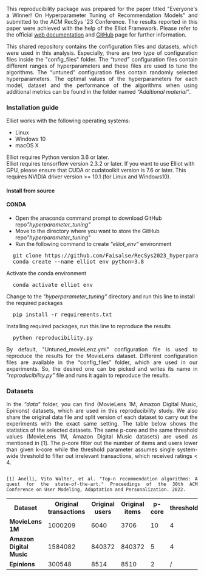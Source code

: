 <p align="justify">This reproducibility package was prepared for the paper titled "Everyone's a Winner! On Hyperparameter Tuning of Recommendation Models" and submitted to the ACM RecSys '23 Conference. The results reported in this paper were achieved with the help of the Elliot Framework. Please refer to the official <a href="https://elliot.readthedocs.io/en/latest/guide/introduction.html">web documentation</a> and <a href="https://github.com/sisinflab/elliot">GitHub</a> page for further information.</p> 

<p align="justify">This shared repository contains the configuration files and datasets, which were used in this analysis. Especially, there are two type of configuration files inside the "config_files" folder. The <em>“tuned”</em> configuration files contain different ranges of hyperparameters and these files are used to tune the algorithms. The “untuned” configuration files contain randomly selected hyperparameters. The optimal values of the hyperparameters for each model, dataset and the performance of the algorithms when using additional metrics can be found in the folder named <em>“Additional material”</em>.</p>

<h3>Installation guide</h3>
<p>Elliot works with the following operating systems:</p>
<ul>
  <li>Linux</li>
  <li>Windows 10</li>
  <li>macOS X</li>
</ul> 
<p>Elliot requires Python version 3.6 or later.
<br>
Elliot requires tensorflow version 2.3.2 or later. If you want to use Elliot with GPU, please ensure that CUDA or cudatoolkit version is 7.6 or later. This requires NVIDIA driver version >= 10.1 (for Linux and Windows10).</p>
<h4>Install from source</h4>
<h4>CONDA</h4>


<p>
<ul>
  <li>Open the anaconda command prompt to download GitHub repo<em>"hyperparameter_tuning"</em></li>
  <li>Move to the directory where you want to store the GitHub repo<em>"hyperparameter_tuning"
</em></li>
  <li>Run the following command to create <em>"elliot_env"</em> environment</li>
</ul> 
</p>
<pre>
  git clone https://github.com/Faisalse/RecSys2023_hyperparameter_tuning.git
  conda create --name elliot_env python=3.8
</pre>

<p>Activate the conda environment</p>
<pre>
  conda activate elliot_env
</pre>

<p>Change to the <em>"hyperparameter_tuning"</em> directory and run this line to install the required packages</p>
<pre>
  pip install -r requirements.txt
</pre>

<p>Installing required packages, run this line to reproduce the results
<pre>
  python reproducibility.py
</pre>

<p align="justify">By default, "Untuned_movieLenz.yml" configuration file is used to reproduce the results for the MovieLens dataset. Different configuration files are available in the “config_files” folder, which are used in our experiments. So, the desired one can be picked and writes its name in <em>"reproducibility.py"</em> file and runs it again to reproduce the results.

<h3>Datasets</h3>
<p align="justify">In the <em>"data"</em> folder, you can find (MovieLens 1M, Amazon Digital Music, Epinions) datasets, which are used in this reproducibility study. We also share the original data file and split version of each dataset to carry out the experiments with the exact same setting. The table below shows the statistics of the selected datasets. The same p-core and the same threshold values (MovieLens 1M, Amazon Digital Music datasets) are used as mentioned in [1]. The p-core filter out the number of items and users lower than given k-core while the threshold parameter assumes single system-wide threshold to filter out irrelevant transactions, which received ratings < 4. </p>

<p align="justify">
<code>
[1] Anelli, Vito Walter, et al. "Top-n recommendation algorithms: A quest for the state-of-the-art." Proceedings of the 30th ACM Conference on User Modeling, Adaptation and Personalization. 2022.
</code></p>

<table style="width:100%">
  <tr style="text-align: center">
    <th >Dataset</th>
    <th>Original transactions</th>
    <th>Original users</th>
    <th>Original items	</th>
    <th>p-core</th>
    <th>threshold</th>
  </tr>
  <tr>
    <td><b>MovieLens 1M</b>	</td>
    <td>1000209</td>
    <td>6040</td>
    <td>3706</td>
    <td>10</td>
    <td>4</td>
  </tr>
  <tr>
    <td><b>Amazon Digital Music</b></td>
    <td>1584082</td>
    <td>840372</td>
    <td>840372</td>
    <td>5</td>
    <td>4</td>
  </tr>
  <tr>
    <td><b>Epinions</b></td>
    <td>300548</td>
    <td>8514</td>
    <td>8510</td>
    <td>2</td>
    <td>/</td>
  </tr>
</table>
